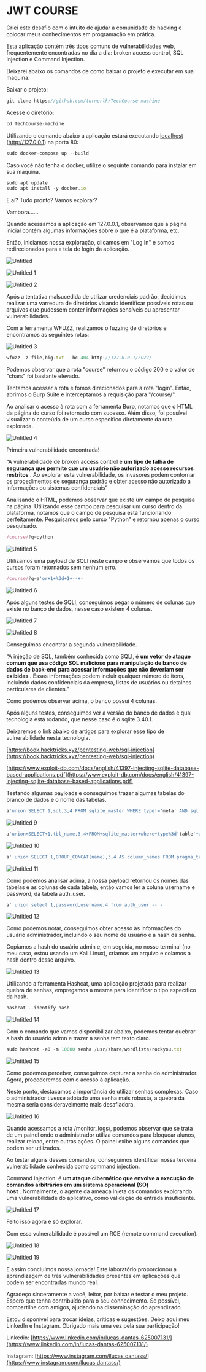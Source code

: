 # JWT COURSE

Criei este desafio com o intuito de ajudar a comunidade de hacking e colocar meus conhecimentos em programação em prática.

Esta aplicação contém três tipos comuns de vulnerabilidades web, frequentemente encontradas no dia a dia: broken access control, SQL Injection e Command Injection.

Deixarei abaixo os comandos de como baixar o projeto e executar em sua maquina.

Baixar o projeto:

```jsx
git clone https://github.com/turnerlk/TechCourse-machine
```

Acesse o diretório:

```jsx
cd TechCourse-machine
```

Utilizando o comando abaixo a aplicação estará executando [localhost](http://localhost) (http://127.0.0.1) na porta 80:

```jsx
sudo docker-compose up --build
```

Caso você não tenha o docker, utilize o seguinte comando para instalar em sua maquina.

```jsx
sudo apt update
sudo apt install -y docker.io
```

E aí? Tudo pronto? Vamos explorar?

Vambora……

Quando acessamos a aplicação em 127.0.0.1, observamos que a página inicial contém algumas informações sobre o que é a plataforma, etc.

Então, iniciamos nossa exploração, clicamos em "Log In" e somos redirecionados para a tela de login da aplicação.

![Untitled](https://github.com/turnerlk/TechCourse-machine/assets/84579382/00d034bc-f986-4663-8484-dc621023ce70)

![Untitled 1](https://github.com/turnerlk/TechCourse-machine/assets/84579382/901acab3-1fd0-48bb-868f-7f96569c3cb5)

![Untitled 2](https://github.com/turnerlk/TechCourse-machine/assets/84579382/62014735-c600-4bbc-8bae-95ecfcf58f1c)

Após a tentativa malsucedida de utilizar credenciais padrão, decidimos realizar uma varredura de diretórios visando identificar possíveis rotas ou arquivos que pudessem conter informações sensíveis ou apresentar vulnerabilidades.

Com a ferramenta WFUZZ, realizamos o fuzzing de diretórios e encontramos as seguintes rotas:

![Untitled 3](https://github.com/turnerlk/TechCourse-machine/assets/84579382/4883b14d-f0e5-4b8a-8a36-25a6f0d67c24)

```jsx
wfuzz -z file,big.txt --hc 404 http://127.0.0.1/FUZZ/
```

Podemos observar que a rota "course" retornou o código 200 e o valor de "chars" foi bastante elevado.

Tentamos acessar a rota e fomos direcionados para a rota "login". Então, abrimos o Burp Suite e interceptamos a requisição para "/course/".

Ao analisar o acesso à rota com a ferramenta Burp, notamos que o HTML da página do curso foi retornado com sucesso. Além disso, foi possível visualizar o conteúdo de um curso específico diretamente da rota explorada.
  
![Untitled 4](https://github.com/turnerlk/TechCourse-machine/assets/84579382/37398cde-193b-4482-b8af-3b6a35d18d8b)

Primeira vulnerabilidade encontrada!

“A vulnerabilidade de broken access control é **um tipo de falha de segurança que permite que um usuário não autorizado acesse recursos restritos** . Ao explorar esta vulnerabilidade, os invasores podem contornar os procedimentos de segurança padrão e obter acesso não autorizado a informações ou sistemas confidenciais”

Analisando o HTML, podemos observar que existe um campo de pesquisa na página. Utilizando esse campo para pesquisar um curso dentro da plataforma, notamos que o campo de pesquisa está funcionando perfeitamente. Pesquisamos pelo curso "Python" e retornou apenas o curso pesquisado.

```jsx
/course/?q=python
```

![Untitled 5](https://github.com/turnerlk/TechCourse-machine/assets/84579382/dbc84089-3fd3-45e4-a631-c8f340837a19)
 

Utilizamos uma payload de SQLI neste campo e observamos que todos os cursos foram retornados sem nenhum erro.

```jsx
/course/?q=a'or+1+%3d+1+--+-
```

![Untitled 6](https://github.com/turnerlk/TechCourse-machine/assets/84579382/5571b802-6ea5-477c-9aa6-94399cbf1369)

Após alguns testes de SQLI, conseguimos pegar o número de colunas que existe no banco de dados, nesse caso existem 4 colunas.

![Untitled 7](https://github.com/turnerlk/TechCourse-machine/assets/84579382/41bd85aa-e687-4dfb-bd38-3ce33bbe80ec)

![Untitled 8](https://github.com/turnerlk/TechCourse-machine/assets/84579382/9fcc34f0-9c66-4fd3-bfc6-f5a4dc1f5d4a)

Conseguimos encontrar a segunda vulnerabilidade.

“A injeção de SQL, também conhecida como SQLI, é **um vetor de ataque comum que usa código SQL malicioso para manipulação de banco de dados de back-end para acessar informações que não deveriam ser exibidas** . Essas informações podem incluir qualquer número de itens, incluindo dados confidenciais da empresa, listas de usuários ou detalhes particulares de clientes.”

Como podemos observar acima, o banco possui 4 colunas.

Após alguns testes, conseguimos ver a versão do banco de dados e qual tecnologia está rodando, que nesse caso é o sqlite 3.40.1.

Deixaremos o link abaixo de artigos para explorar esse tipo de vulnerabilidade nesta tecnologia.

[https://book.hacktricks.xyz/pentesting-web/sql-injection](https://book.hacktricks.xyz/pentesting-web/sql-injection)

[https://www.exploit-db.com/docs/english/41397-injecting-sqlite-database-based-applications.pdf](https://www.exploit-db.com/docs/english/41397-injecting-sqlite-database-based-applications.pdf)

Testando algumas payloads e conseguimos trazer algumas tabelas do branco de dados e o nome das tabelas.

```jsx
a'union SELECT 1,sql,3,4 FROM sqlite_master WHERE type!='meta' AND sql NOT NULL AND name NOT LIKE 'sqlite_%' AND name ='auth_user' -- -
```

![Untitled 9](https://github.com/turnerlk/TechCourse-machine/assets/84579382/7bdb7288-e1e4-486f-b53a-35844ec5d8e3)

```jsx
a'union+SELECT+1,tbl_name,3,4+FROM+sqlite_master+where+type%3d'table'+and+tbl_name+NOT+like+'sqlite_%25''+--+-
```

![Untitled 10](https://github.com/turnerlk/TechCourse-machine/assets/84579382/eeb39bc2-e09a-411c-b16e-54cd355bdaa8)

```jsx
a' union SELECT 1,GROUP_CONCAT(name),3,4 AS column_names FROM pragma_table_info('auth_user'); -- -
```

![Untitled 11](https://github.com/turnerlk/TechCourse-machine/assets/84579382/aab4d6b4-71cd-43d4-8768-40ac4cba0d2c)

Como podemos analisar acima, a nossa payload retornou os nomes das tabelas e as colunas de cada tabela, então vamos ler a coluna username e  password, da tabela  auth_user.

```jsx
a' union select 1,password,username,4 from auth_user -- -
```

![Untitled 12](https://github.com/turnerlk/TechCourse-machine/assets/84579382/246f39fd-dc49-4ec4-853d-d43185afe575)

Como podemos notar, conseguimos obter acesso às informações do usuário administrador, incluindo o seu nome de usuário e a hash da senha.

Copiamos a hash do usuário admin e, em seguida, no nosso terminal (no meu caso, estou usando um Kali Linux), criamos um arquivo e colamos a hash dentro desse arquivo.

![Untitled 13](https://github.com/turnerlk/TechCourse-machine/assets/84579382/1a49721a-dba4-479b-a0bf-64e4eda7ccb1)

Utilizando a ferramenta Hashcat, uma aplicação projetada para realizar quebra de senhas, empregamos a mesma para identificar o tipo específico da hash.

 

```jsx
hashcat --identify hash
```

![Untitled 14](https://github.com/turnerlk/TechCourse-machine/assets/84579382/f12d2232-24f4-46de-8471-dc54e17d203f)

Com o comando que vamos disponibilizar abaixo, podemos tentar quebrar a hash do usuário admn e trazer a senha tem texto claro.

```jsx
sudo hashcat -a0 -m 10000 senha /usr/share/wordlists/rockyou.txt
```

![Untitled 15](https://github.com/turnerlk/TechCourse-machine/assets/84579382/6e970464-e515-427e-80c9-22fc90086c56)

Como podemos perceber, conseguimos capturar a senha do administrador. Agora, procederemos com o acesso à aplicação.

Neste ponto, destacamos a importância de utilizar senhas complexas. Caso o administrador tivesse adotado uma senha mais robusta, a quebra da mesma seria consideravelmente mais desafiadora.

![Untitled 16](https://github.com/turnerlk/TechCourse-machine/assets/84579382/d20c4544-6a3c-4fae-ac3d-8908bfcb8b3e)

Quando acessamos a rota /monitor_logs/, podemos observar que se trata de um painel onde o administrador utiliza comandos para bloquear alunos, realizar reload, entre outras ações. O painel exibe alguns comandos que podem ser utilizados.

Ao testar alguns desses comandos, conseguimos identificar nossa terceira vulnerabilidade conhecida como command injection.

Command injection: é **um ataque cibernético que envolve a execução de comandos arbitrários em um sistema operacional (SO) host** . Normalmente, o agente da ameaça injeta os comandos explorando uma vulnerabilidade do aplicativo, como validação de entrada insuficiente.

![Untitled 17](https://github.com/turnerlk/TechCourse-machine/assets/84579382/3126cbdd-db8b-4279-b735-6aee2c170529)

Feito isso agora é só explorar.

Com essa vulnerabilidade é possível um RCE (remote command execution).

![Untitled 18](https://github.com/turnerlk/TechCourse-machine/assets/84579382/64421384-8451-4de8-9256-d69bb16ab274)

![Untitled 19](https://github.com/turnerlk/TechCourse-machine/assets/84579382/7eb2c30b-77b1-4bc1-b61d-14f533a620a4)

E assim concluímos nossa jornada! Este laboratório proporcionou a aprendizagem de três vulnerabilidades presentes em aplicações que podem ser encontradas mundo real.

Agradeço sinceramente a você, leitor, por baixar e testar o meu projeto. Espero que tenha contribuído para o seu conhecimento. Se possível, compartilhe com amigos, ajudando na disseminação do aprendizado.

Estou disponível para trocar ideias, criticas e sugestões. Deixo aqui meu LinkedIn e Instagram. Obrigado mais uma vez pela sua participação!

Linkedin: [https://www.linkedin.com/in/lucas-dantas-625007131/](https://www.linkedin.com/in/lucas-dantas-625007131/)

Instagram: [https://www.instagram.com/llucas.dantass/](https://www.instagram.com/llucas.dantass/)
